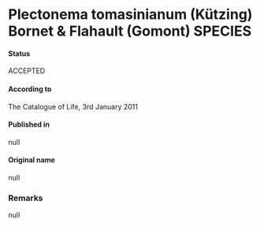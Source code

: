 # Plectonema tomasinianum (Kützing) Bornet & Flahault (Gomont) SPECIES

#### Status
ACCEPTED

#### According to
The Catalogue of Life, 3rd January 2011

#### Published in
null

#### Original name
null

### Remarks
null